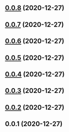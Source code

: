 ## [0.0.8](https://github.com/tyankatsu0105/css-houdini/compare/v0.0.7...v0.0.8) (2020-12-27)



## [0.0.7](https://github.com/tyankatsu0105/css-houdini/compare/v0.0.6...v0.0.7) (2020-12-27)



## [0.0.6](https://github.com/tyankatsu0105/css-houdini/compare/v0.0.5...v0.0.6) (2020-12-27)



## [0.0.5](https://github.com/tyankatsu0105/css-houdini/compare/v0.0.4...v0.0.5) (2020-12-27)



## [0.0.4](https://github.com/tyankatsu0105/css-houdini/compare/v0.0.3...v0.0.4) (2020-12-27)



## [0.0.3](https://github.com/tyankatsu0105/css-houdini/compare/v0.0.2...v0.0.3) (2020-12-27)



## [0.0.2](https://github.com/tyankatsu0105/css-houdini/compare/v0.0.1...v0.0.2) (2020-12-27)



## 0.0.1 (2020-12-27)



